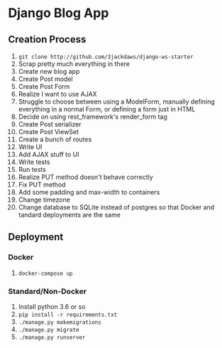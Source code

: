 # Django Blog App

## Creation Process
1.  `git clone http://github.com/3jackdaws/django-ws-starter`
2.  Scrap pretty much everything in there
3.  Create new blog app
4.  Create Post model
5.  Create Post Form
6.  Realize I want to use AJAX
7.  Struggle to choose between using a ModelForm, manually defining everything in a normal Form, or defining a form just in HTML
8.  Decide on using rest_framework's render_form tag
9.  Create Post serializer
10. Create Post ViewSet
11. Create a bunch of routes
12. Write UI
13. Add AJAX stuff to UI
14. Write tests
15. Run tests
16. Realize PUT method doesn't behave correctly
17. Fix PUT method
18. Add some padding and max-width to containers
19. Change timezone
20. Change database to SQLite instead of postgres so that Docker and tandard deployments are the same


## Deployment

### Docker
1.  `docker-compose up`

### Standard/Non-Docker
1.  Install python 3.6 or so
2.  `pip install -r requirements.txt`
3.  `./manage.py makemigrations`
4.  `./manage.py migrate`
5.  `./manage.py runserver`